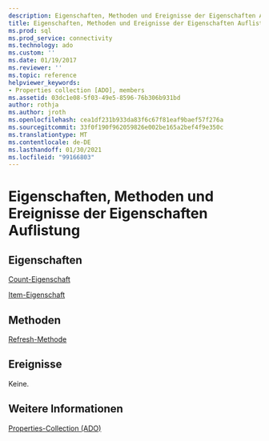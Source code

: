 ```yaml
---
description: Eigenschaften, Methoden und Ereignisse der Eigenschaften Auflistung
title: Eigenschaften, Methoden und Ereignisse der Eigenschaften Auflistung | Microsoft-Dokumentation
ms.prod: sql
ms.prod_service: connectivity
ms.technology: ado
ms.custom: ''
ms.date: 01/19/2017
ms.reviewer: ''
ms.topic: reference
helpviewer_keywords:
- Properties collection [ADO], members
ms.assetid: 03dc1e08-5f03-49e5-8596-76b306b931bd
author: rothja
ms.author: jroth
ms.openlocfilehash: cea1df231b933da83f6c67f81eaf9baef57f276a
ms.sourcegitcommit: 33f0f190f962059826e002be165a2bef4f9e350c
ms.translationtype: MT
ms.contentlocale: de-DE
ms.lasthandoff: 01/30/2021
ms.locfileid: "99166803"
---
```

# <a name="properties-collection-properties-methods-and-events"></a>Eigenschaften, Methoden und Ereignisse der Eigenschaften Auflistung
## <a name="properties"></a>Eigenschaften  
 [Count-Eigenschaft](./count-property-ado.md)  
  
 [Item-Eigenschaft](./item-property-ado.md)  
  
## <a name="methods"></a>Methoden  
 [Refresh-Methode](./refresh-method-ado.md)  
  
## <a name="events"></a>Ereignisse  
 Keine.  
  
## <a name="see-also"></a>Weitere Informationen  
 [Properties-Collection (ADO)](./properties-collection-ado.md)